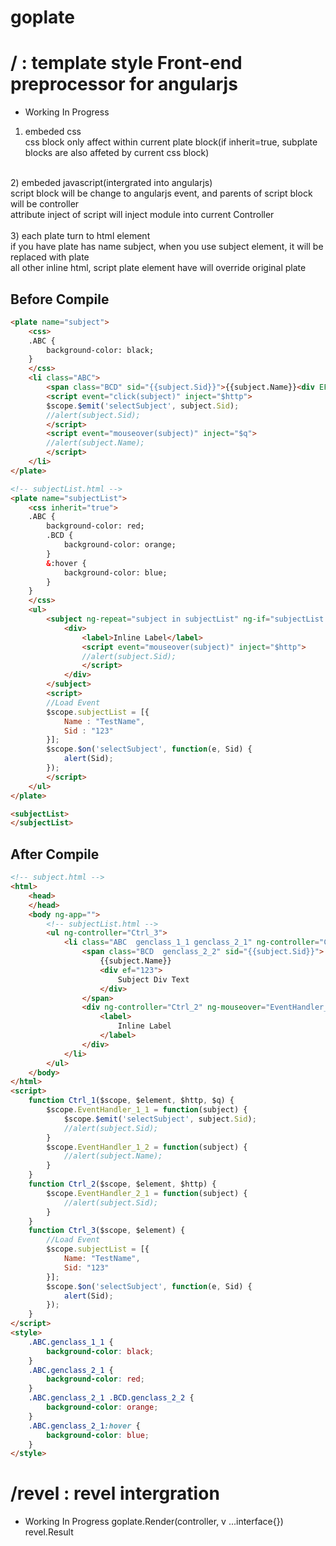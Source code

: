 # goplate
# / : template style Front-end preprocessor for angularjs
- Working In Progress
1) embeded css<br>
css block only affect within current plate block(if inherit=true, subplate blocks are also affeted by current css block)<br>
<br>
2) embeded javascript(intergrated into angularjs)<br>
script block will be change to angularjs event, and parents of script block will be controller<br>
attribute inject of script will inject module into current Controller<br>
<br>
3) each plate turn to html element<br>
if you have plate has name subject, when you use subject element, it will be replaced with plate<br>
all other inline html, script plate element have will override original plate<br>

## Before Compile
```html
<plate name="subject">
	<css>
	.ABC {
		background-color: black;
	}
	</css>
	<li class="ABC">
		<span class="BCD" sid="{{subject.Sid}}">{{subject.Name}}<div EF="123">Subject Div Text</div></span>
		<script event="click(subject)" inject="$http">
		$scope.$emit('selectSubject', subject.Sid);
		//alert(subject.Sid);
		</script>
		<script event="mouseover(subject)" inject="$q">
		//alert(subject.Name);
		</script>
	</li>
</plate>

<!-- subjectList.html -->
<plate name="subjectList">
	<css inherit="true">
	.ABC {
		background-color: red;
		.BCD {
			background-color: orange;
		}
		&:hover {
			background-color: blue;
		}
	}
	</css>
	<ul>
		<subject ng-repeat="subject in subjectList" ng-if="subjectList.length > 0">
			<div>
				<label>Inline Label</label>
				<script event="mouseover(subject)" inject="$http">
				//alert(subject.Sid);
				</script>
			</div>
		</subject>
		<script>
		//Load Event
		$scope.subjectList = [{
			Name : "TestName",
			Sid : "123"
		}];
		$scope.$on('selectSubject', function(e, Sid) {
			alert(Sid);
		});
		</script>
	</ul>
</plate>

<subjectList>
</subjectList>
```
## After Compile
```HTML
<!-- subject.html -->
<html>
	<head>
	</head>
	<body ng-app="">
		<!-- subjectList.html -->
		<ul ng-controller="Ctrl_3">
			<li class="ABC  genclass_1_1 genclass_2_1" ng-controller="Ctrl_1" ng-click="EventHandler_1_1(subject)" ng-mouseover="EventHandler_1_2(subject)" ng-repeat="subject in subjectList" ng-if="subjectList.length &gt; 0">
				<span class="BCD  genclass_2_2" sid="{{subject.Sid}}">
					{{subject.Name}}
					<div ef="123">
						Subject Div Text
					</div>
				</span>
				<div ng-controller="Ctrl_2" ng-mouseover="EventHandler_2_1(subject)">
					<label>
						Inline Label
					</label>
				</div>
			</li>
		</ul>
	</body>
</html>
<script>
	function Ctrl_1($scope, $element, $http, $q) {
	    $scope.EventHandler_1_1 = function(subject) {
	        $scope.$emit('selectSubject', subject.Sid);
	        //alert(subject.Sid);
	    }
	    $scope.EventHandler_1_2 = function(subject) {
	        //alert(subject.Name);
	    }
	}
	function Ctrl_2($scope, $element, $http) {
	    $scope.EventHandler_2_1 = function(subject) {
	        //alert(subject.Sid);
	    }
	}
	function Ctrl_3($scope, $element) {
	    //Load Event
	    $scope.subjectList = [{
	        Name: "TestName",
	        Sid: "123"
	    }];
	    $scope.$on('selectSubject', function(e, Sid) {
	        alert(Sid);
	    });
	}
</script>
<style>
	.ABC.genclass_1_1 {
		background-color: black;
	}
	.ABC.genclass_2_1 {
		background-color: red;
	}
	.ABC.genclass_2_1 .BCD.genclass_2_2 {
		background-color: orange;
	}
	.ABC.genclass_2_1:hover {
		background-color: blue;
	}
</style>
```

# /revel : revel intergration
- Working In Progress
goplate.Render(controller, v ...interface{}) revel.Result

